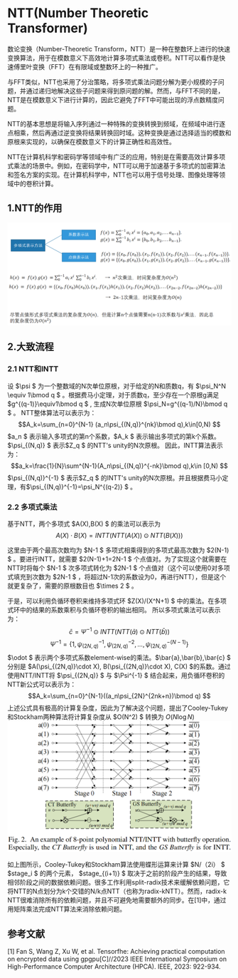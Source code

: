 # NTT(Number Theoretic Transformer)
数论变换（Number-Theoretic Transform，NTT）是一种在整数环上进行的快速变换算法，用于在模数意义下高效地计算多项式乘法或卷积。NTT可以看作是快速傅里叶变换（FFT）在有限域或整数环上的一种推广。

与FFT类似，NTT也采用了分治策略，将多项式乘法问题分解为更小规模的子问题，并通过递归地解决这些子问题来得到原问题的解。然而，与FFT不同的是，NTT是在模数意义下进行计算的，因此它避免了FFT中可能出现的浮点数精度问题。

NTT的基本思想是将输入序列通过一种特殊的变换转换到频域，在频域中进行逐点相乘，然后再通过逆变换将结果转换回时域。这种变换是通过选择适当的模数和原根来实现的，以确保在模数意义下的计算正确性和高效性。

NTT在计算机科学和密码学等领域中有广泛的应用，特别是在需要高效计算多项式乘法的场景中。例如，在密码学中，NTT可以用于加速基于多项式的加密算法和签名方案的实现。在计算机科学中，NTT也可以用于信号处理、图像处理等领域中的卷积计算。
## 1.NTT的作用

<img src="../../resources/pictures/NTT-zuoyong.png">

## 2.大致流程
### 2.1 NTT和INTT
设 $\psi  $ 为一个整数域的N次单位原根，对于给定的N和质数q，有 $\psi_N^N \equiv 1\bmod q $ 。根据费马小定理，对于质数q，至少存在一个原根g满足 $g^{(q-1)}\equiv1\bmod q $ , 生成N次单位原根 $\psi_N=g^{(q-1)/N}\bmod q $ 。
NTT整体算法可以表示为：
$$A_k=\sum_{n=0}^{N-1} (a_n\psi_{(N,q)}^{nk}\bmod q),k\in[0,N) $$
$a_n $ 表示输入多项式的第n个系数，$A_k $ 表示输出多项式的第k个系数。$\psi_{(N,q)} $ 表示$Z_q $ 的NTT's unity的N次原根。
因此，INTT算法表示为：
$$a_k=\frac{1}{N}\sum^{N-1}(A_n\psi_{(N,q)}^{-nk}\bmod q),k\in [0,N) $$
$\psi_{(N,q)}^{-1} $ 表示$Z_q $ 的INTT's unity的N次原根。并且根据费马小定理，有$\psi_{(N,q)}^{-1}=\psi_N^{(q-2)} $ 。
### 2.2 多项式乘法
基于NTT，两个多项式 $A(X),B(X) $ 的乘法可以表示为 $$A(X)\cdot B(X)=INTT(NTT(A(X))\odot NTT(B(X))) $$ 

这里由于两个最高次数均为 $N-1 $ 多项式相乘得到的多项式最高次数为 $2(N-1) $ 。要进行INTT，就需要 $2(N-1)+1=2N-1 $ 个点值对。为了实现这个就需要在NTT时将每个 $N-1 $ 次多项式转化为 $2N-1 $ 个点值对（这个可以使用0对多项式填充到次数为 $2N-1 $ ，将超过N-1次的系数设为0，再进行NTT），但是这个就更复杂了，需要的原根数目也 $\times 2 $ 。

于是，可以利用负循环卷积来维持多项式环 $Z(X)/(X^N+1) $ 中的乘法。在多项式环中的结果的系数乘积与负循环卷积的输出相同。
所以多项式乘法可以表示为：
$$\bar{c}=\Psi^{-1}\odot INTT(NTT(\bar{a})\odot NTT(\bar{b})) $$
$$\Psi^{-1}=\{1,\psi_{(2N,q)}^{-1},\psi_{(2N,q)}^{-2},...,\psi_{(2N,q)}^{-(N-1)}\} $$
$\odot $ 表示两个多项式系数element-wise的乘法。$\bar{a},\bar{b},\bar{c} $ 分别是 $A(\psi_{(2N,q)}\cdot X), B(\psi_{(2N,q)}\cdot X), C(X) $的系数。通过使用NTT/INTT将 $\psi_{(2N,q)} $ 与 $\Psi^{-1} $ 结合起来，用负循环卷积的NTT新公式可以表示为：
$$A_k=\sum_{n=0}^{N-1}((a_n\psi_{2N}^{2nk+n})\bmod q) $$
上述公式具有极高的计算复杂度，因此为了解决这个问题，提出了Cooley-Tukey和Stockham两种算法将计算复杂度从 $O(N^2) $ 转换为 $O(N\log N)$ 
<img src="../../resources/pictures/butterfly-op.png">

如上图所示，Cooley-Tukey和Stockham算法使用蝶形运算来计算 $N/（2i） $ $stage_i $ 的两个元素， $stage_{(i+1)} $ 取决于之前的阶段产生的结果，导致相邻阶段之间的数据依赖问题。很多工作利用split-radix技术来缓解依赖问题，它将NTT的N点划分为k个交错的N/k点NTT（也称为radix-kNTT）。然而，radix-k NTT很难消除所有的依赖问题，并且不可避免地需要额外的同步。在[1]中，通过用矩阵乘法完成NTT算法来消除依赖问题。

## 参考文献
[1] Fan S, Wang Z, Xu W, et al. Tensorfhe: Achieving practical computation on encrypted data using gpgpu[C]//2023 IEEE International Symposium on High-Performance Computer Architecture (HPCA). IEEE, 2023: 922-934.